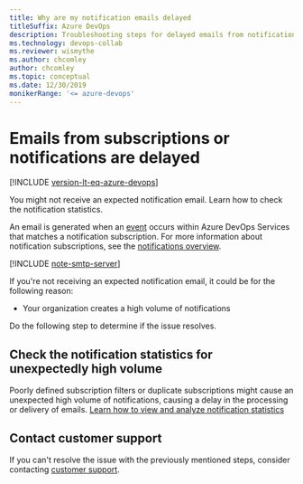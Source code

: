 ```yaml
---
title: Why are my notification emails delayed
titleSuffix: Azure DevOps 
description: Troubleshooting steps for delayed emails from notifications in Azure DevOps.
ms.technology: devops-collab
ms.reviewer: wismythe
ms.author: chcomley
author: chcomley
ms.topic: conceptual
ms.date: 12/30/2019 
monikerRange: '<= azure-devops'
---
```



# Emails from subscriptions or notifications are delayed

[!INCLUDE [version-lt-eq-azure-devops](../includes/version-lt-eq-azure-devops.md)]

You might not receive an expected notification email. Learn how to check the notification statistics.

An email is generated when an [event](oob-supported-event-types.md) occurs within Azure DevOps Services that matches a notification subscription. For more information about notification subscriptions, see the [notifications overview](about-notifications.md).

[!INCLUDE [note-smtp-server](includes/note-smtp-server.md)]

If you're not receiving an expected notification email, it could be for the following reason:

* Your organization creates a high volume of notifications

Do the following step to determine if the issue resolves.

## Check the notification statistics for unexpectedly high volume

Poorly defined subscription filters or duplicate subscriptions might cause an unexpected high volume of notifications, causing a delay in the processing or delivery of emails. [Learn how to view and analyze notification statistics](view-organization-notification-statistics.md)

## Contact customer support

If you can't resolve the issue with the previously mentioned steps, consider contacting [customer support](troubleshoot-contact-support.md).
